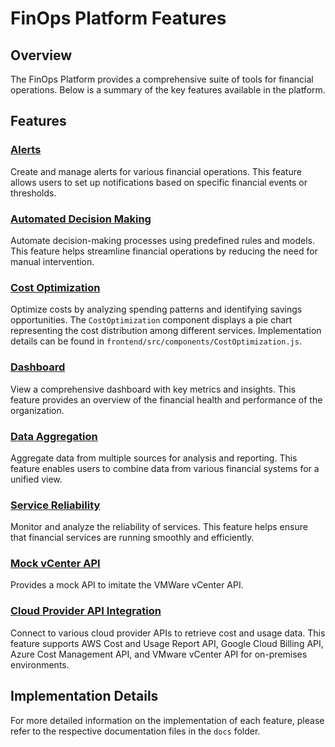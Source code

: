 # FinOps Platform Features

## Overview
The FinOps Platform provides a comprehensive suite of tools for financial operations. Below is a summary of the key features available in the platform.

## Features

### [Alerts](../feature-alerts.md)
Create and manage alerts for various financial operations. This feature allows users to set up notifications based on specific financial events or thresholds.

### [Automated Decision Making](../feature-automated-decision-making.md)
Automate decision-making processes using predefined rules and models. This feature helps streamline financial operations by reducing the need for manual intervention.

### [Cost Optimization](../feature-cost-optimization.md)
Optimize costs by analyzing spending patterns and identifying savings opportunities. The `CostOptimization` component displays a pie chart representing the cost distribution among different services. Implementation details can be found in `frontend/src/components/CostOptimization.js`.

### [Dashboard](../feature-dashboard.md)
View a comprehensive dashboard with key metrics and insights. This feature provides an overview of the financial health and performance of the organization.

### [Data Aggregation](../feature-data-aggregation.md)
Aggregate data from multiple sources for analysis and reporting. This feature enables users to combine data from various financial systems for a unified view.

### [Service Reliability](../feature-service-reliability.md)
Monitor and analyze the reliability of services. This feature helps ensure that financial services are running smoothly and efficiently.

### [Mock vCenter API](../mock-vcenter-api.md)
Provides a mock API to imitate the VMWare vCenter API.

### [Cloud Provider API Integration](../feature-cloud-provider-api-integration.md)
Connect to various cloud provider APIs to retrieve cost and usage data. This feature supports AWS Cost and Usage Report API, Google Cloud Billing API, Azure Cost Management API, and VMware vCenter API for on-premises environments.

## Implementation Details
For more detailed information on the implementation of each feature, please refer to the respective documentation files in the `docs` folder.